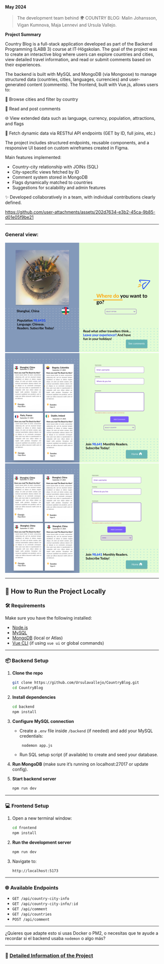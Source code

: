 #### May 2024

> The development team behind 🌍 COUNTRY BLOG:
> Malin Johansson, Vigan Kumnova, Maja Lennevi and Ursula Vallejo.

**Project Summary**

Country Blog is a full-stack application developed as part of the Backend Programming (LABB 3) course at IT-Högskolan. The goal of the project was to create an interactive blog where users can explore countries and cities, view detailed travel information, and read or submit comments based on their experiences.

The backend is built with MySQL and MongoDB (via Mongoose) to manage structured data (countries, cities, languages, currencies) and user-generated content (comments). The frontend, built with Vue.js, allows users to:

🔎 Browse cities and filter by country

💬 Read and post comments

🌐 View extended data such as language, currency, population, attractions, and flags

🎯 Fetch dynamic data via RESTful API endpoints (GET by ID, full joins, etc.)

The project includes structured endpoints, reusable components, and a responsive UI based on custom wireframes created in Figma.

Main features implemented:

- Country-city relationship with JOINs (SQL)
- City-specific views fetched by ID
- Comment system stored in MongoDB
- Flags dynamically matched to countries
- Suggestions for scalability and admin features

✨ Developed collaboratively in a team, with individual contributions clearly defined.


https://github.com/user-attachments/assets/202d7634-e3b2-45ca-9b85-d01e05f9be21


---

### General view:

[<img src="documentation/Home.png" width="550"/>](WireframeHome)
[<img src="documentation/all_comments.png" width="550"/>](WireframeAllComments)
[<img src="documentation/One_Country_comments.png" width="550"/>](WireframeOne_Country_comments)

---


## 🚀 How to Run the Project Locally

### 🛠️ Requirements

Make sure you have the following installed:

* [Node.js](https://nodejs.org/)
* [MySQL](https://www.mysql.com/)
* [MongoDB](https://www.mongodb.com/) (local or Atlas)
* [Vue CLI](https://cli.vuejs.org/) (if using `vue ui` or global commands)

---

### 📦 Backend Setup

1. **Clone the repo**

   ```bash
   git clone https://github.com/Ursulavallejo/CountryBlog.git
   cd CountryBlog
   ```

2. **Install dependencies**

   ```bash
   cd backend
   npm install
   ```

3. **Configure MySQL connection**

   * Create a `.env` file inside `/backend` (if needed) and add your MySQL credentials:

     ```
      nodemon app.js
     ```
   * Run SQL setup script (if available) to create and seed your database.

4. **Run MongoDB** (make sure it’s running on localhost:27017 or update config).

5. **Start backend server**

   ```bash
   npm run dev
   ```

---

### 💻 Frontend Setup

1. Open a new terminal window:

   ```bash
   cd frontend
   npm install
   ```

2. **Run the development server**

   ```bash
   npm run dev
   ```

3. Navigate to:

   ```
   http://localhost:5173
   ```

---

### 🌐 Available Endpoints

* `GET /api/country-city-info`
* `GET /api/country-city-info/:id`
* `GET /api/comment`
* `GET /api/countries`
* `POST /api/comment` 

---

¿Quieres que adapte esto si usas Docker o PM2, o necesitas que te ayude a recordar si el backend usaba `nodemon` o algo más?


---

### 📄 [Detailed Information of the Project](Detail_Info.md)
